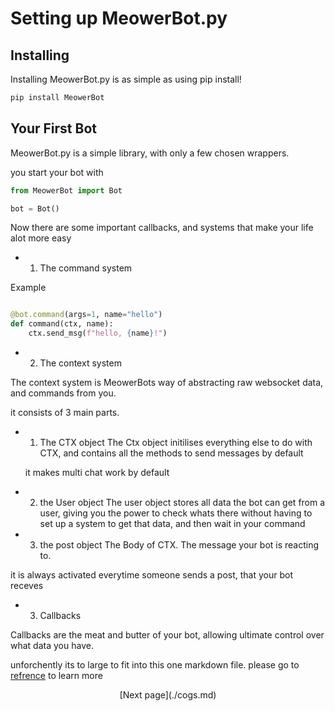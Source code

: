 
<p align="center"><h1>Setting up MeowerBot.py </h1></p>

## Installing

Installing MeowerBot.py is as simple as using pip install!

```bash
pip install MeowerBot
```

## Your First Bot

MeowerBot.py is a simple library, with only a few chosen wrappers.

you start your bot with

```py
from MeowerBot import Bot

bot = Bot()
```

Now there are some important callbacks, and systems that make your life alot more easy

- 1. The command system

Example

```py

@bot.command(args=1, name="hello")
def command(ctx, name):
    ctx.send_msg(f"hello, {name}!")

```

- 2. The context system

The context system is MeowerBots way of abstracting raw websocket data, and commands from you.

it consists of 3 main parts.

   - 1. The CTX object
       The Ctx object initilises everything else to do with CTX, and contains all the methods to send messages by default

       it makes multi chat work by default
    
   - 2. the User object
       The user object stores all data the bot can get from a user, giving you the power to check whats there without having to set up a system to get that data, and then wait in your command

   - 3. the post object
       The Body of CTX. The message your bot is reacting to.


it is always activated everytime someone sends a post, that your bot receves

- 3. Callbacks

Callbacks are the meat and butter of your bot, allowing ultimate control over what data you have.

unforchently its to large to fit into this one markdown file. please go to [refrence](./refrence/callbacks/) to learn more

<p align="center">
[Next page](./cogs.md)
</p>
